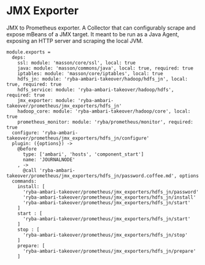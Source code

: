 
# JMX Exporter

JMX to Prometheus exporter.
A Collector that can configurably scrape and expose mBeans of a JMX target. 
It meant to be run as a Java Agent, exposing an HTTP server and scraping the local JVM.

    module.exports =
      deps:
        ssl: module: 'masson/core/ssl', local: true
        java: module: 'masson/commons/java', local: true, required: true
        iptables: module: 'masson/core/iptables', local: true
        hdfs_jn: module: 'ryba-ambari-takeover/hadoop/hdfs_jn', local: true, required: true
        hdfs_service: module: 'ryba-ambari-takeover/hadoop/hdfs', required: true
        jmx_exporter: module: 'ryba-ambari-takeover/prometheus/jmx_exporters/hdfs_jn'
        hadoop_core: module: 'ryba-ambari-takeover/hadoop/core', local: true
        prometheus_monitor: module: 'ryba/prometheus/monitor', required: true
      configure: 'ryba-ambari-takeover/prometheus/jmx_exporters/hdfs_jn/configure'
      plugin: ({options}) ->
        @before
          type: ['ambari', 'hosts', 'component_start']
          name: 'JOURNALNODE'
        , ->
          @call 'ryba-ambari-takeover/prometheus/jmx_exporters/hdfs_jn/password.coffee.md', options
      commands:
        install: [
          'ryba-ambari-takeover/prometheus/jmx_exporters/hdfs_jn/password'
          'ryba-ambari-takeover/prometheus/jmx_exporters/hdfs_jn/install'
          'ryba-ambari-takeover/prometheus/jmx_exporters/hdfs_jn/start'
        ]
        start : [
          'ryba-ambari-takeover/prometheus/jmx_exporters/hdfs_jn/start'
        ]
        stop : [
          'ryba-ambari-takeover/prometheus/jmx_exporters/hdfs_jn/stop'
        ]
        prepare: [
          'ryba-ambari-takeover/prometheus/jmx_exporters/hdfs_jn/prepare'
        ]

